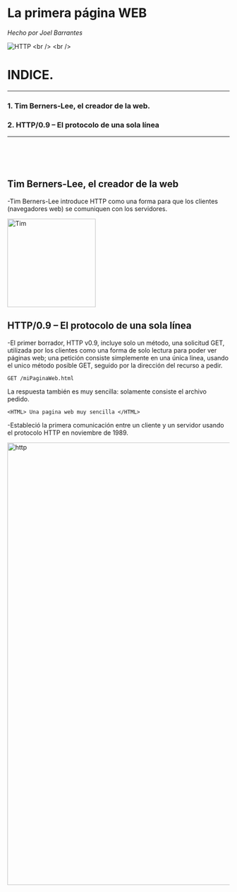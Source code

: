 # La primera página WEB
*Hecho por Joel Barrantes*

![HTTP]([https://media.giphy.com/media/zn4qMNLewG8JSmKZ4y/giphy.gif](https://media.giphy.com/media/3o6ZsZEOXlYKfrFVW8/giphy.gif))
<br />
<br />
# INDICE.
-----------------------
### 1. Tim Berners-Lee, el creador de la web.
### 2. HTTP/0.9 – El protocolo de una sola línea
*****************************
<br />
<br />
<br />

## Tim Berners-Lee, el creador de la web

-Tim Berners-Lee introduce HTTP como una forma para que los clientes (navegadores web) se comuniquen con los servidores. 

<img src="/img/Tim_Berners_Lee.jpg" alt="Tim" width="200"/>



  
## HTTP/0.9 – El protocolo de una sola línea

-El primer borrador, HTTP v0.9, incluye solo un método, una solicitud GET, utilizada por los clientes como una forma de solo lectura para poder ver páginas web; una petición consiste simplemente en una única linea, usando el unico método posible GET, seguido por la dirección del recurso a pedir.

```
GET /miPaginaWeb.html 
```

La respuesta también es muy sencilla: solamente consiste el archivo pedido. 

```
<HTML> Una pagina web muy sencilla </HTML>
```

-Estableció la primera comunicación entre un cliente y un servidor usando el protocolo HTTP en noviembre de 1989. 

<img src="/img/HTTP_0.9.png" alt="http" width="1000"/>



 

